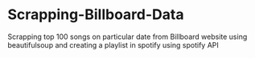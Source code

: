 # Scrapping-Billboard-Data
Scrapping top 100 songs on particular date from Billboard website using beautifulsoup  and creating a playlist in spotify using spotify API
